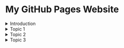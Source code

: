 # My GitHub Pages Website

<details>
<summary>Introduction</summary>

## Introduction
This is the introduction section. Click to expand or collapse.

</details>

<details>
<summary>Topic 1</summary>

### Mount and Unmount

### Example Scenario

Let's say you have another partition called `/dev/sdb1` that you want to mount to `/mnt` instead of `/dev/sda1`.

1. **Check the Current Mounts**

   ```bash
   lsblk
   ```

   Output:
   ```
   NAME   MAJ:MIN RM  SIZE RO TYPE MOUNTPOINT
   sda      8:0    0  100G  0 disk 
   └─sda1   8:1    0  100G  0 part /mnt
   sdb      8:16   0  200G  0 disk 
   └─sdb1   8:17   0  200G  0 part 
   ```

</details>

<details>
<summary>Topic 2</summary>

## Topic 2
This is Topic 2. Click to expand or collapse.

</details>

<details>
<summary>Topic 3</summary>

## Topic 3
This is Topic 3. Click to expand or collapse.

</details>
